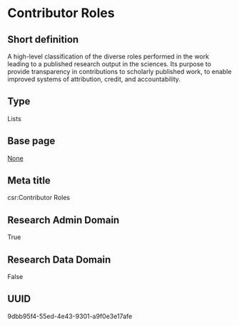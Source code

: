 # Contributor Roles
## Short definition
A high-level classification of the diverse roles performed in the work leading to a published research output in the sciences. Its purpose to provide transparency in contributions to scholarly published work, to enable improved systems of attribution, credit, and accountability.
## Type
Lists
## Base page
[None](../Objects/None.md)
## Meta title
csr:Contributor Roles
## Research Admin Domain
True
## Research Data Domain
False
## UUID
9dbb95f4-55ed-4e43-9301-a9f0e3e17afe
